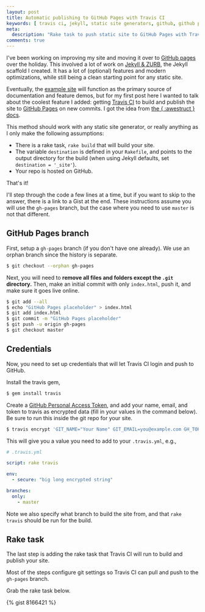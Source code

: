 ```yaml
---
layout: post
title: Automatic publishing to GitHub Pages with Travis CI
keywords: [ travis ci, jekyll, static site generators, github, github pages, git, rake, ruby ]
meta:
  description: "Rake task to push static site to GitHub Pages with Travis CI."
comments: true
---
```


I've been working on improving my site
and moving it over to [GitHub pages](https://pages.github.com/) over the holiday.
This involved a lot of work on [Jekyll & ZURB](https://github.com/razor-x/jekyll-and-zurb),
the Jekyll scaffold I created.
It has a lot of (optional) features and modern optimizations,
while still being a clean starting point for any static site.

Eventually, the [example site](http://io.evansosenko.com/jekyll-and-zurb/)
will function as the primary source of documentation and feature demos,
but for my first post here I wanted to talk about the coolest feature I added:
getting [Travis CI](https://travis-ci.org/) to build and publish the site
to [GitHub Pages](http://pages.github.com/) on new commits.
I got the idea from [the { :awestruct } docs](http://awestruct.org/auto-deploy-to-github-pages/).

This method should work with any static site generator,
or really anything as I only make the following assumptions:

- There is a rake task, `rake build` that will build your site.
- The variable `destination` is defined in your `Rakefile`,
  and points to the output directory for the build
  (when using Jekyll defaults, set `destination = '_site'`).
- Your repo is hosted on GitHub.

That's it!

I'll step through the code a few lines at a time,
but if you want to skip to the answer, there is a link to a Gist at the end.
These instructions assume you will use the `gh-pages` branch,
but the case where you need to use `master` is not that different.

## GitHub Pages branch

First, setup a `gh-pages` branch (if you don't have one already).
We use an orphan branch since the history is separate.

```bash
$ git checkout --orphan gh-pages
```

Next, you will need to **remove all files and folders except the `.git` directory.**
Then, make an initial commit with only `index.html`, push it, and make sure it goes live online.

```bash
$ git add --all
$ echo "GitHub Pages placeholder" > index.html
$ git add index.html
$ git commit -m "GitHub Pages placeholder"
$ git push -u origin gh-pages
$ git checkout master
```

## Credentials

Now, you need to set up credentials that will let Travis CI login and push to GitHub.

Install the travis gem,

```bash
$ gem install travis
```

Create a [GitHub Personal Access Token](https://github.com/settings/applications),
and add your name, email, and token to travis as encrypted data
(fill in your values in the command below).
Be sure to run this inside the git repo for your site.

```bash
$ travis encrypt 'GIT_NAME="Your Name" GIT_EMAIL=you@example.com GH_TOKEN=token'
```

This will give you a value you need to add to your `.travis.yml`, e.g.,

```yaml
# .travis.yml

script: rake travis

env:
  - secure: "big long encrypted string"

branches:
  only:
    - master
```

Note we also specify what branch to build the site from,
and that `rake travis` should be run for the build.

## Rake task

The last step is adding the rake task that Travis CI
will run to build and publish your site.

Most of the steps configure git settings so
Travis CI can pull and push to the `gh-pages` branch.

Grab the rake task below.

{% gist 8166421 %}
